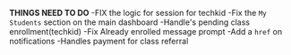**THINGS NEED TO DO**
-FIX the logic for session for techkid
-Fix the `My Students` section on the main dashboard
-Handle's pending class enrollment(techkid)
-Fix Already enrolled message prompt
-Add a `href` on notifications
-Handles payment for class referral